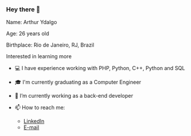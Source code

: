 ### Hey there 👋

Name: Arthur Ydalgo

Age: 26 years old

Birthplace: Rio de Janeiro, RJ, Brazil

Interested in learning more

- 💻 I have experience working with PHP, Python, C++, Python and SQL
- 🎓 I'm currently graduating as a Computer Engineer
- 🔭 I’m currently working as a back-end developer

- 📫 How to reach me:
  - [LinkedIn](https://www.linkedin.com/in/arthur-y/)
  - [E-mail](mailto:arthur.aymc@gmail.com)

